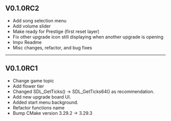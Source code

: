 ## V0.1.0RC2

- Add song selection menu
- Add volume slider
- Make ready for Prestige (first reset layer)
- Fix other upgrade icon still displaying when another upgrade is opening
- Impv Readme
- Misc changes, refactor, and bug fixes


---


## V0.1.0RC1

- Change game topic
- Add flower tier
- Changed SDL_GetTicks() -> SDL_GetTicks64() as recommendation.
- Add new upgrade board UI.
- Added start menu background.
- Refactor functions name
- Bump CMake version 3.29.2 -> 3.29.3
